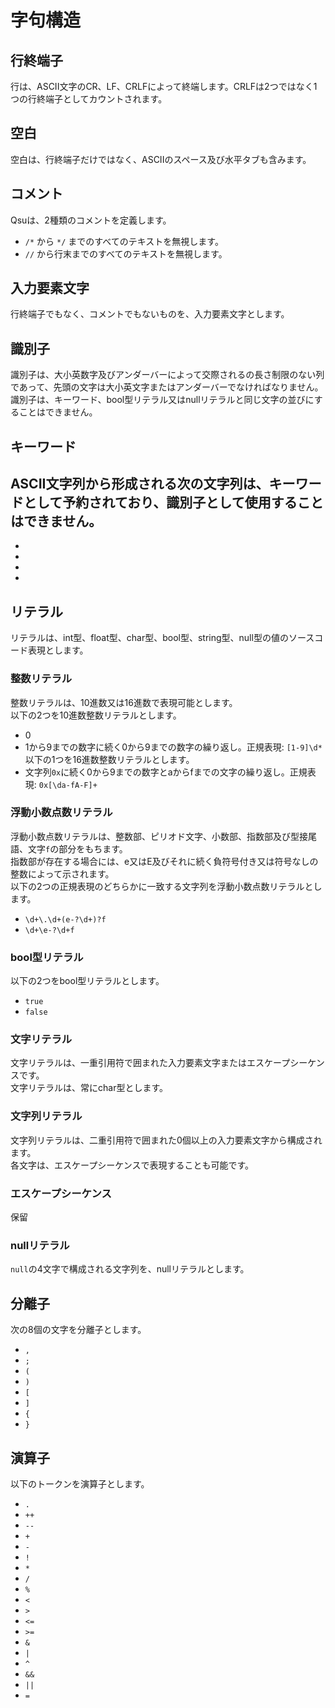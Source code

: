 # 字句構造
## 行終端子
行は、ASCII文字のCR、LF、CRLFによって終端します。CRLFは2つではなく1つの行終端子としてカウントされます。

## 空白
空白は、行終端子だけではなく、ASCIIのスペース及び水平タブも含みます。

## コメント
Qsuは、2種類のコメントを定義します。
- `/*` から `*/` までのすべてのテキストを無視します。
- `//` から行末までのすべてのテキストを無視します。

## 入力要素文字
行終端子でもなく、コメントでもないものを、入力要素文字とします。

## 識別子
識別子は、大小英数字及びアンダーバーによって交際されるの長さ制限のない列であって、先頭の文字は大小英文字またはアンダーバーでなければなりません。  
識別子は、キーワード、bool型リテラル又はnullリテラルと同じ文字の並びにすることはできません。

## キーワード
ASCII文字列から形成される次の文字列は、キーワードとして予約されており、識別子として使用することはできません。
- 
- 
- 
- 
- 

## リテラル
リテラルは、int型、float型、char型、bool型、string型、null型の値のソースコード表現とします。

### 整数リテラル
整数リテラルは、10進数又は16進数で表現可能とします。  
以下の2つを10進数整数リテラルとします。
- 0
- 1から9までの数字に続く0から9までの数字の繰り返し。正規表現: `[1-9]\d*`
以下の1つを16進数整数リテラルとします。
- 文字列`0x`に続く0から9までの数字とaからfまでの文字の繰り返し。正規表現: `0x[\da-fA-F]+`

### 浮動小数点数リテラル
浮動小数点数リテラルは、整数部、ピリオド文字、小数部、指数部及び型接尾語、文字`f`の部分をもちます。  
指数部が存在する場合には、e又はE及びそれに続く負符号付き又は符号なしの整数によって示されます。  
以下の2つの正規表現のどちらかに一致する文字列を浮動小数点数リテラルとします。
- `\d+\.\d+(e-?\d+)?f`
- `\d+\e-?\d+f`

### bool型リテラル
以下の2つをbool型リテラルとします。
- `true`
- `false`

### 文字リテラル
文字リテラルは、一重引用符で囲まれた入力要素文字またはエスケープシーケンスです。  
文字リテラルは、常にchar型とします。

### 文字列リテラル
文字列リテラルは、二重引用符で囲まれた0個以上の入力要素文字から構成されます。  
各文字は、エスケープシーケンスで表現することも可能です。

### エスケープシーケンス
保留

### nullリテラル
`null`の4文字で構成される文字列を、nullリテラルとします。

## 分離子
次の8個の文字を分離子とします。
- `,`
- `;`
- `(`
- `)`
- `[`
- `]`
- `{`
- `}`

## 演算子
以下のトークンを演算子とします。
- `.`
- `++`
- `--`
- `+`
- `-`
- `!`
- `*`
- `/`
- `%`
- `<`
- `>`
- `<=`
- `>=`
- `&`
- `|`
- `^`
- `&&`
- `||`
- `=`
